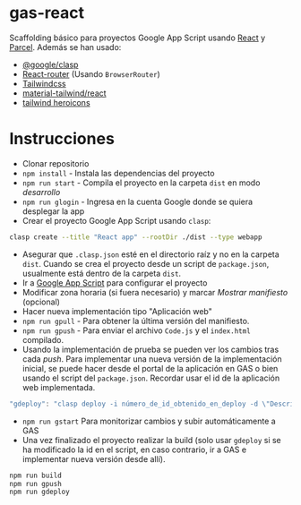 # gas-react
Scaffolding básico para proyectos Google App Script usando [React](https://es.react.dev/) y [Parcel](https://parceljs.org/docs/). Además se han usado:
* [@google/clasp](https://github.com/google/clasp)
* [React-router](https://reactrouter.com/en/6.16.0/router-components/browser-router) (Usando `BrowserRouter`)
* [Tailwindcss](https://tailwindcss.com/)
* [material-tailwind/react](https://www.npmjs.com/package/@material-tailwind/react?activeTab=readme)
* [tailwind heroicons](https://github.com/tailwindlabs/heroicons)

# Instrucciones
* Clonar repositorio
* `npm install` - Instala las dependencias del proyecto
* `npm run start` - Compila el proyecto en la carpeta `dist` en modo _desarrollo_
* `npm run glogin` - Ingresa en la cuenta Google donde se quiera desplegar la app
* Crear el proyecto Google App Script usando `clasp`:
```sh
clasp create --title "React app" --rootDir ./dist --type webapp
```
* Asegurar que `.clasp.json` esté en el directorio raíz y no en la carpeta `dist`. Cuando se crea el proyecto desde un script de `package.json`, usualmente está dentro de la carpeta `dist`.
* Ir a [Google App Script](https://script.google.com/home) para configurar el proyecto
* Modificar zona horaria (si fuera necesario) y marcar _Mostrar manifiesto_ (opcional)
* Hacer nueva implementación tipo "Aplicación web"
* `npm run gpull` - Para obtener la última versión del manifiesto.
* `npm run gpush` - Para enviar el archivo `Code.js` y el `index.html` compilado.
* Usando la implementación de prueba se pueden ver los cambios tras cada _push_. Para implementar una nueva versión de la implementación inicial, se puede hacer desde el portal de la aplicación en GAS o bien usando el script del `package.json`. Recordar usar el id de la aplicación web implementada.
```js
"gdeploy": "clasp deploy -i número_de_id_obtenido_en_deploy -d \"Descripción para añadir al deploy\" "
```
* `npm run gstart` Para monitorizar cambios y subir automáticamente a GAS
* Una vez finalizado el proyecto realizar la build (solo usar `gdeploy` si se ha modificado la id en el script, en caso contrario, ir a GAS e implementar nueva versión desde allí).
```sh
npm run build
npm run gpush
npm run gdeploy
```

